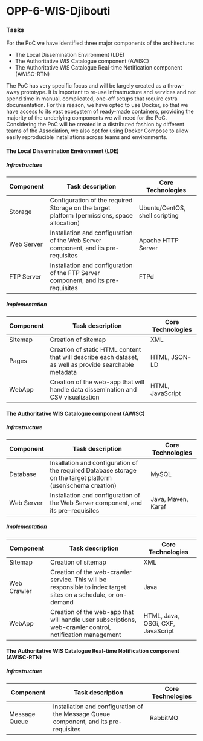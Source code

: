 # OPP-6-WIS-Djibouti

### Tasks
For the PoC we have identified three major components of the architecture:

* The Local Dissemination Environment (LDE)
* The Authoritative WIS Catalogue component (AWISC)
* The Authoritative WIS Catalogue Real-time Notification component (AWISC-RTN)

The PoC has very specific focus and will be largely created as a throw-away prototype. It is important to re-use infrastructure and services and not spend time in manual, complicated, one-off setups that require extra documentation. For this reason, we have opted to use Docker, so that we have access to its vast ecosystem of ready-made containers, providing the majority of the underlying components we will need for the PoC. Considering the PoC will be created in a distributed fashion by different teams of the Association, we also opt for using Docker Compose to allow easily reproducible installations across teams and environments.

#### The Local Dissemination Environment (LDE)

##### Infrastructure
Component | Task description | Core Technologies
--|--|--
Storage | Configuration of the required Storage on the target platform (permissions, space allocation) | Ubuntu/CentOS, shell scripting
Web Server | Installation and configuration of the Web Server component, and its pre-requisites | Apache HTTP Server
FTP Server | Installation and configuration of the FTP Server component, and its pre-requisites | FTPd

##### Implementation
Component | Task description | Core Technologies
--|--|--
Sitemap | Creation of sitemap | XML
Pages | Creation of static HTML content that will describe each dataset, as well as provide searchable metadata  | HTML, JSON-LD
WebApp | Creation of the web-app that will handle data dissemination and CSV visualization | HTML, JavaScript

#### The Authoritative WIS Catalogue component (AWISC)

##### Infrastructure
Component | Task description | Core Technologies
--|--|--
Database | Insallation and configuration of the required Database storage on the target platform (user/schema creation) | MySQL
Web Server | Installation and configuration of the Web Server component, and its pre-requisites | Java, Maven, Karaf

##### Implementation
Component | Task description | Core Technologies
--|--|--
Sitemap | Creation of sitemap | XML
Web Crawler | Creation of the web-crawler service. This will be responsible to index target sites on a schedule, or on-demand | Java
WebApp | Creation of the web-app that will handle user subscriptions, web-crawler control, notification management | HTML, Java, OSGi, CXF, JavaScript

#### The Authoritative WIS Catalogue Real-time Notification component (AWISC-RTN)

##### Infrastructure
Component | Task description | Core Technologies
--|--|--
Message Queue | Installation and configuration of the Message Queue component, and its pre-requisites | RabbitMQ
